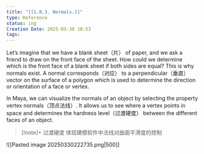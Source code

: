 ```yaml
---
title: "[[1.0.3. Normals.]]"
type: Reference
status: ing
Creation Date: 2025-03-30 18:53
tags:
---
```

Let’s imagine that we have a blank sheet（片） of paper, and we ask a friend to draw on the front face of the sheet. How could we determine which is the front face of a blank sheet if both sides are equal? This is why normals exist. A normal corresponds（对应） to a perpendicular（垂直） vector on the surface of a polygon which is used to determine the direction or orientation of a face or vertex.

In Maya, we can visualize the normals of an object by selecting the property vertex normals（顶点法线）. It allows us to see where a vertex points in space and determines the hardness level（过渡硬度） between the different faces of an object.
> [!note]+ 过渡硬度
> 体现建模软件中法线对曲面平滑度的控制

![[Pasted image 20250330222735.png|500]]
